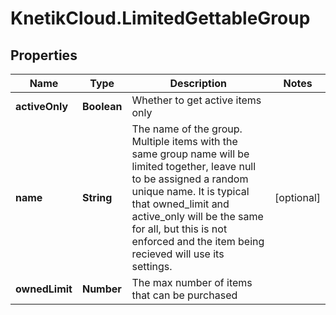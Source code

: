 # KnetikCloud.LimitedGettableGroup

## Properties
Name | Type | Description | Notes
------------ | ------------- | ------------- | -------------
**activeOnly** | **Boolean** | Whether to get active items only | 
**name** | **String** | The name of the group. Multiple items with the same group name will be limited together, leave null to be assigned a random unique name. It is typical that owned_limit and active_only will be the same for all, but this is not enforced and the item being recieved will use its settings. | [optional] 
**ownedLimit** | **Number** | The max number of items that can be purchased | 


